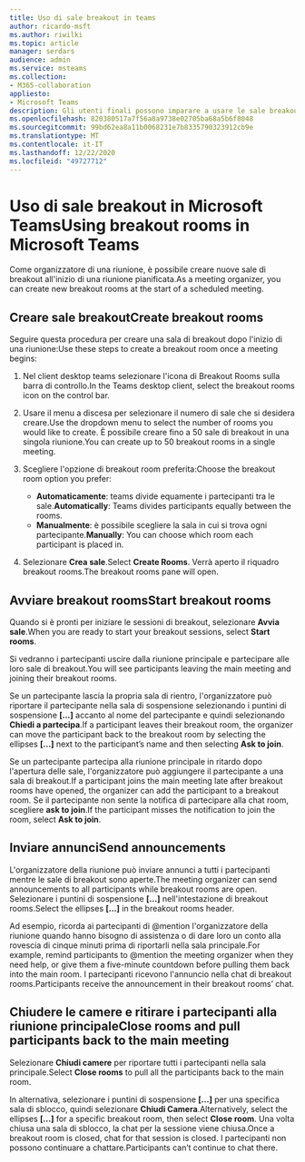 ```yaml
---
title: Uso di sale breakout in teams
author: ricardo-msft
ms.author: riwilki
ms.topic: article
manager: serdars
audience: admin
ms.service: msteams
ms.collection:
- M365-collaboration
appliesto:
- Microsoft Teams
description: Gli utenti finali possono imparare a usare le sale breakout in Microsoft Teams
ms.openlocfilehash: 820380517a7f56a8a9738e02705ba68a5b6f8048
ms.sourcegitcommit: 99bd62ea8a11b0068231e7b8335790323912cb9e
ms.translationtype: MT
ms.contentlocale: it-IT
ms.lasthandoff: 12/22/2020
ms.locfileid: "49727712"
---
```

# <a name="using-breakout-rooms-in-microsoft-teams"></a><span data-ttu-id="ac005-103">Uso di sale breakout in Microsoft Teams</span><span class="sxs-lookup"><span data-stu-id="ac005-103">Using breakout rooms in Microsoft Teams</span></span>

<span data-ttu-id="ac005-104">Come organizzatore di una riunione, è possibile creare nuove sale di breakout all'inizio di una riunione pianificata.</span><span class="sxs-lookup"><span data-stu-id="ac005-104">As a meeting organizer, you can create new breakout rooms at the start of a scheduled meeting.</span></span>

## <a name="create-breakout-rooms"></a><span data-ttu-id="ac005-105">Creare sale breakout</span><span class="sxs-lookup"><span data-stu-id="ac005-105">Create breakout rooms</span></span>

<span data-ttu-id="ac005-106">Seguire questa procedura per creare una sala di breakout dopo l'inizio di una riunione:</span><span class="sxs-lookup"><span data-stu-id="ac005-106">Use these steps to create a breakout room once a meeting begins:</span></span>

1. <span data-ttu-id="ac005-107">Nel client desktop teams selezionare l'icona di Breakout Rooms sulla barra di controllo.</span><span class="sxs-lookup"><span data-stu-id="ac005-107">In the Teams desktop client, select the breakout rooms icon on the control bar.</span></span>

2. <span data-ttu-id="ac005-108">Usare il menu a discesa per selezionare il numero di sale che si desidera creare.</span><span class="sxs-lookup"><span data-stu-id="ac005-108">Use the dropdown menu to select the number of rooms you would like to create.</span></span> <span data-ttu-id="ac005-109">È possibile creare fino a 50 sale di breakout in una singola riunione.</span><span class="sxs-lookup"><span data-stu-id="ac005-109">You can create up to 50 breakout rooms in a single meeting.</span></span>

3. <span data-ttu-id="ac005-110">Scegliere l'opzione di breakout room preferita:</span><span class="sxs-lookup"><span data-stu-id="ac005-110">Choose the breakout room option you prefer:</span></span>

    - <span data-ttu-id="ac005-111">**Automaticamente**: teams divide equamente i partecipanti tra le sale.</span><span class="sxs-lookup"><span data-stu-id="ac005-111">**Automatically**: Teams divides participants equally between the rooms.</span></span>
    - <span data-ttu-id="ac005-112">**Manualmente**: è possibile scegliere la sala in cui si trova ogni partecipante.</span><span class="sxs-lookup"><span data-stu-id="ac005-112">**Manually**: You can choose which room each participant is placed in.</span></span>

4. <span data-ttu-id="ac005-113">Selezionare **Crea sale**.</span><span class="sxs-lookup"><span data-stu-id="ac005-113">Select **Create Rooms**.</span></span> <span data-ttu-id="ac005-114">Verrà aperto il riquadro breakout rooms.</span><span class="sxs-lookup"><span data-stu-id="ac005-114">The breakout rooms pane will open.</span></span>

## <a name="start-breakout-rooms"></a><span data-ttu-id="ac005-115">Avviare breakout rooms</span><span class="sxs-lookup"><span data-stu-id="ac005-115">Start breakout rooms</span></span>

<span data-ttu-id="ac005-116">Quando si è pronti per iniziare le sessioni di breakout, selezionare **Avvia sale**.</span><span class="sxs-lookup"><span data-stu-id="ac005-116">When you are ready to start your breakout sessions, select **Start rooms**.</span></span>

<span data-ttu-id="ac005-117">Si vedranno i partecipanti uscire dalla riunione principale e partecipare alle loro sale di breakout.</span><span class="sxs-lookup"><span data-stu-id="ac005-117">You will see participants leaving the main meeting and joining their breakout rooms.</span></span>

<span data-ttu-id="ac005-118">Se un partecipante lascia la propria sala di rientro, l'organizzatore può riportare il partecipante nella sala di sospensione selezionando i puntini di sospensione **[...]** accanto al nome del partecipante e quindi selezionando **Chiedi a partecipa**.</span><span class="sxs-lookup"><span data-stu-id="ac005-118">If a participant leaves their breakout room, the organizer can move the participant back to the breakout room by selecting the ellipses **[…]** next to the participant’s name and then selecting **Ask to join**.</span></span>

<span data-ttu-id="ac005-119">Se un partecipante partecipa alla riunione principale in ritardo dopo l'apertura delle sale, l'organizzatore può aggiungere il partecipante a una sala di breakout.</span><span class="sxs-lookup"><span data-stu-id="ac005-119">If a participant joins the main meeting late after breakout rooms have opened, the organizer can add the participant to a breakout room.</span></span> <span data-ttu-id="ac005-120">Se il partecipante non sente la notifica di partecipare alla chat room, scegliere **ask to join**.</span><span class="sxs-lookup"><span data-stu-id="ac005-120">If the participant misses the notification to join the room, select **Ask to join**.</span></span>

## <a name="send-announcements"></a><span data-ttu-id="ac005-121">Inviare annunci</span><span class="sxs-lookup"><span data-stu-id="ac005-121">Send announcements</span></span>

<span data-ttu-id="ac005-122">L'organizzatore della riunione può inviare annunci a tutti i partecipanti mentre le sale di breakout sono aperte.</span><span class="sxs-lookup"><span data-stu-id="ac005-122">The meeting organizer can send announcements to all participants while breakout rooms are open.</span></span> <span data-ttu-id="ac005-123">Selezionare i puntini di sospensione **[...]** nell'intestazione di breakout rooms.</span><span class="sxs-lookup"><span data-stu-id="ac005-123">Select the ellipses **[…]** in the breakout rooms header.</span></span>

<span data-ttu-id="ac005-124">Ad esempio, ricorda ai partecipanti di @mention l'organizzatore della riunione quando hanno bisogno di assistenza o di dare loro un conto alla rovescia di cinque minuti prima di riportarli nella sala principale.</span><span class="sxs-lookup"><span data-stu-id="ac005-124">For example, remind participants to @mention the meeting organizer when they need help, or give them a five-minute countdown before pulling them back into the main room.</span></span>
<span data-ttu-id="ac005-125">I partecipanti ricevono l'annuncio nella chat di breakout rooms.</span><span class="sxs-lookup"><span data-stu-id="ac005-125">Participants receive the announcement in their breakout rooms’ chat.</span></span>

## <a name="close-rooms-and-pull-participants-back-to-the-main-meeting"></a><span data-ttu-id="ac005-126">Chiudere le camere e ritirare i partecipanti alla riunione principale</span><span class="sxs-lookup"><span data-stu-id="ac005-126">Close rooms and pull participants back to the main meeting</span></span>

<span data-ttu-id="ac005-127">Selezionare **Chiudi camere** per riportare tutti i partecipanti nella sala principale.</span><span class="sxs-lookup"><span data-stu-id="ac005-127">Select **Close rooms** to pull all the participants back to the main room.</span></span>

<span data-ttu-id="ac005-128">In alternativa, selezionare i puntini di sospensione **[...]** per una specifica sala di sblocco, quindi selezionare **Chiudi Camera**.</span><span class="sxs-lookup"><span data-stu-id="ac005-128">Alternatively, select the ellipses **[…]** for a specific breakout room, then select **Close room**.</span></span>
<span data-ttu-id="ac005-129">Una volta chiusa una sala di sblocco, la chat per la sessione viene chiusa.</span><span class="sxs-lookup"><span data-stu-id="ac005-129">Once a breakout room is closed, chat for that session is closed.</span></span> <span data-ttu-id="ac005-130">I partecipanti non possono continuare a chattare.</span><span class="sxs-lookup"><span data-stu-id="ac005-130">Participants can’t continue to chat there.</span></span>
